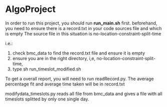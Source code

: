 # AlgoProject
In order to run this project, you should run **run_main.sh** first. 
beforehand, you need to ensure there is a record.txt in your code sources file and which is empty
The source file in this situation is no-location-constraint-split-time

i.e.: 
1. check bmc_data to find the record.txt file and ensure it is empty
2. ensure you are in the right directory, i,e, no-location-constraint-split-time, 
3. type sh run_timeslot_modified.sh

To get a overall report, you will need to run readRecord.py. 
The average percentage fit and average time taken will be in record.txt

modifydata_timeslots.py reads all file from bmc_data and gives a file with all timeslots splitted by 
only one single day.